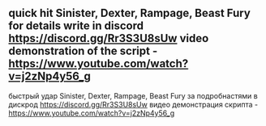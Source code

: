 quick hit Sinister, Dexter, Rampage, Beast Fury for details write in discord https://discord.gg/Rr3S3U8sUw
video demonstration of the script - https://www.youtube.com/watch?v=j2zNp4y56_g
----------------------------------------------------
быстрый удар Sinister, Dexter, Rampage, Beast Fury за подробнастями в дискрод https://discord.gg/Rr3S3U8sUw
видео демонстрация скрипта - https://www.youtube.com/watch?v=j2zNp4y56_g

